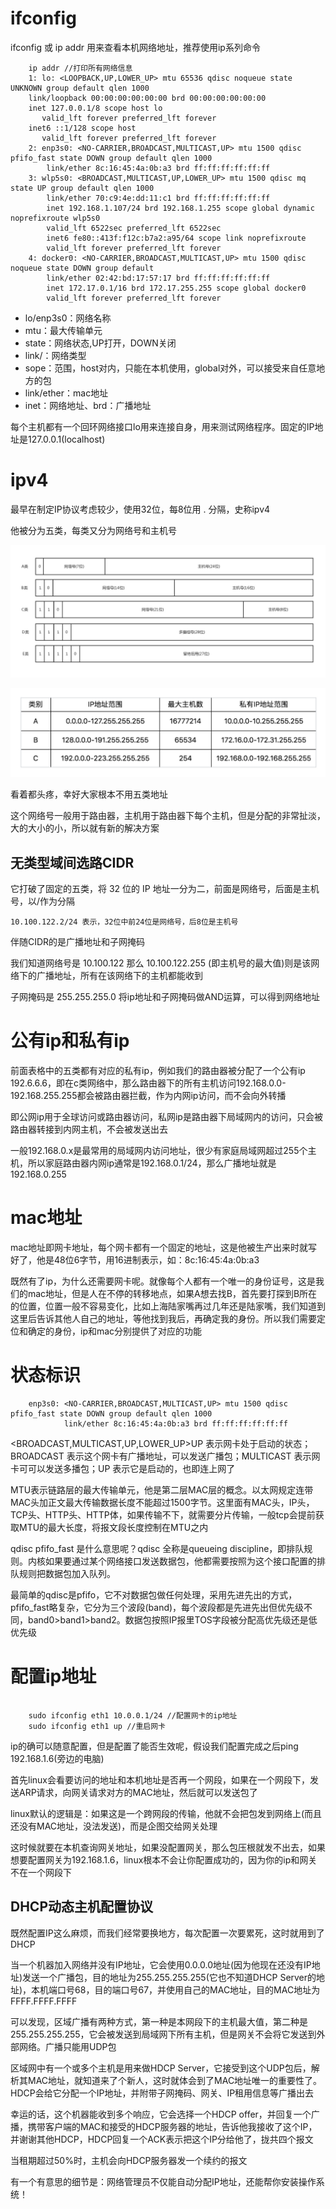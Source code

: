 # ifconfig
ifconfig 或 ip addr 用来查看本机网络地址，推荐使用ip系列命令

```
    ip addr //打印所有网络信息
    1: lo: <LOOPBACK,UP,LOWER_UP> mtu 65536 qdisc noqueue state UNKNOWN group default qlen 1000
    link/loopback 00:00:00:00:00:00 brd 00:00:00:00:00:00
    inet 127.0.0.1/8 scope host lo
       valid_lft forever preferred_lft forever
    inet6 ::1/128 scope host 
       valid_lft forever preferred_lft forever
    2: enp3s0: <NO-CARRIER,BROADCAST,MULTICAST,UP> mtu 1500 qdisc pfifo_fast state DOWN group default qlen 1000
        link/ether 8c:16:45:4a:0b:a3 brd ff:ff:ff:ff:ff:ff
    3: wlp5s0: <BROADCAST,MULTICAST,UP,LOWER_UP> mtu 1500 qdisc mq state UP group default qlen 1000
        link/ether 70:c9:4e:dd:11:c1 brd ff:ff:ff:ff:ff:ff
        inet 192.168.1.107/24 brd 192.168.1.255 scope global dynamic noprefixroute wlp5s0
        valid_lft 6522sec preferred_lft 6522sec
        inet6 fe80::413f:f12c:b7a2:a95/64 scope link noprefixroute 
        valid_lft forever preferred_lft forever
    4: docker0: <NO-CARRIER,BROADCAST,MULTICAST,UP> mtu 1500 qdisc noqueue state DOWN group default 
        link/ether 02:42:bd:17:57:17 brd ff:ff:ff:ff:ff:ff
        inet 172.17.0.1/16 brd 172.17.255.255 scope global docker0
        valid_lft forever preferred_lft forever
```
- lo/enp3s0：网络名称
- mtu：最大传输单元
- state：网络状态,UP打开，DOWN关闭
- link/：网络类型
- sope：范围，host对内，只能在本机使用，global对外，可以接受来自任意地方的包
- link/ether：mac地址
- inet：网络地址、brd：广播地址

每个主机都有一个回环网络接口lo用来连接自身，用来测试网络程序。固定的IP地址是127.0.0.1(localhost)

# ipv4
最早在制定IP协议考虑较少，使用32位，每8位用 . 分隔，史称ipv4

他被分为五类，每类又分为网络号和主机号

![](img/1.jpg)

![](img/2.jpg)

看着都头疼，幸好大家根本不用五类地址

这个网络号一般用于路由器，主机用于路由器下每个主机，但是分配的非常扯淡，大的大小的小，所以就有新的解决方案

## 无类型域间选路CIDR
它打破了固定的五类，将 32 位的 IP 地址一分为二，前面是网络号，后面是主机号，以/作为分隔

    10.100.122.2/24 表示，32位中前24位是网络号，后8位是主机号

伴随CIDR的是广播地址和子网掩码

我们知道网络号是 10.100.122 那么 10.100.122.255 (即主机号的最大值)则是该网络下的广播地址，所有在该网络下的主机都能收到

子网掩码是 255.255.255.0 将ip地址和子网掩码做AND运算，可以得到网络地址

# 公有ip和私有ip
前面表格中的五类都有对应的私有ip，例如我们的路由器被分配了一个公有ip 192.6.6.6，即在c类网络中，那么路由器下的所有主机访问192.168.0.0-192.168.255.255都会被路由器拦截，作为内网ip访问，而不会向外转播

即公网ip用于全球访问或路由器访问，私网ip是路由器下局域网内的访问，只会被路由器转接到内网主机，不会被发送出去

一般192.168.0.x是最常用的局域网内访问地址，很少有家庭局域网超过255个主机，所以家庭路由器内网ip通常是192.168.0.1/24，那么广播地址就是192.168.0.255

# mac地址
mac地址即网卡地址，每个网卡都有一个固定的地址，这是他被生产出来时就写好了，他是48位6字节，用16进制表示，如：8c:16:45:4a:0b:a3

既然有了ip，为什么还需要网卡呢。就像每个人都有一个唯一的身份证号，这是我们的mac地址，但是人在不停的转移地点，如果A想去找B，首先要打探到B所在的位置，位置一般不容易变化，比如上海陆家嘴再过几年还是陆家嘴，我们知道到这里后告诉其他人自己的地址，等他找到我后，再确定我的身份。所以我们需要定位和确定的身份，ip和mac分别提供了对应的功能

# 状态标识
```
    enp3s0: <NO-CARRIER,BROADCAST,MULTICAST,UP> mtu 1500 qdisc pfifo_fast state DOWN group default qlen 1000
            link/ether 8c:16:45:4a:0b:a3 brd ff:ff:ff:ff:ff:ff
```
<BROADCAST,MULTICAST,UP,LOWER_UP>UP 表示网卡处于启动的状态；BROADCAST 表示这个网卡有广播地址，可以发送广播包；MULTICAST 表示网卡可可以发送多播包；UP 表示它是启动的，也即连上网了

MTU表示链路层的最大传输单元，他是第二层MAC层的概念。以太网规定连带MAC头加正文最大传输数据长度不能超过1500字节。这里面有MAC头，IP头，TCP头、HTTP头、HTTP体，如果传输不下，就需要分片传输，一般tcp会提前获取MTU的最大长度，将报文段长度控制在MTU之内

qdisc pfifo_fast 是什么意思呢？qdisc 全称是queueing discipline，即排队规则。内核如果要通过某个网络接口发送数据包，他都需要按照为这个接口配置的排队规则把数据包加入队列。

最简单的qdisc是pfifo，它不对数据包做任何处理，采用先进先出的方式，pfifo_fast略复杂，它分为三个波段(band)，每个波段都是先进先出但优先级不同，band0>band1>band2。数据包按照IP报里TOS字段被分配高优先级还是低优先级


# 配置ip地址
```

    sudo ifconfig eth1 10.0.0.1/24 //配置网卡的ip地址
    sudo ifconfig eth1 up //重启网卡

```

ip的确可以随意配置，但是配置了能否生效呢，假设我们配置完成之后ping 192.168.1.6(旁边的电脑)

首先linux会看要访问的地址和本机地址是否再一个网段，如果在一个网段下，发送ARP请求，向网关请求对方的MAC地址，然后就可以发送包了

linux默认的逻辑是：如果这是一个跨网段的传输，他就不会把包发到网络上(而且还没有MAC地址，没法发送)，而是企图交给网关处理

这时候就要在本机查询网关地址，如果没配置网关，那么包压根就发不出去，如果想要配置网关为192.168.1.6，linux根本不会让你配置成功的，因为你的ip和网关不在一个网段下

## DHCP动态主机配置协议
既然配置IP这么麻烦，而我们经常要换地方，每次配置一次要累死，这时就用到了DHCP

当一个机器加入网络并没有IP地址，它会使用0.0.0.0地址(因为他现在还没有IP地址)发送一个广播包，目的地址为255.255.255.255(它也不知道DHCP Server的地址)，本机端口号68，目的端口号67，并使用自己的MAC地址，目的MAC地址为FFFF.FFFF.FFFF

可以发现，区域广播有两种方式，第一种是本网段下的主机最大值，第二种是255.255.255.255，它会被发送到局域网下所有主机，但是网关不会将它发送到外部网络。广播只能用UDP包

区域网中有一个或多个主机是用来做HDCP Server，它接受到这个UDP包后，解析其MAC地址，就知道来了个新人，这时就体会到了MAC地址唯一的重要性了。HDCP会给它分配一个IP地址，并附带子网掩码、网关、IP租用信息等广播出去

幸运的话，这个机器能收到多个响应，它会选择一个HDCP offer，并回复一个广播，携带客户端的MAC和接受的HDCP服务器的地址，告诉他我接收了这个IP，并谢谢其他HDCP，HDCP回复一个ACK表示把这个IP分给他了，拢共四个报文

当租期超过50%时，主机会向HDCP服务器发一个续约的报文

有一个有意思的细节是：网络管理员不仅能自动分配IP地址，还能帮你安装操作系统！

